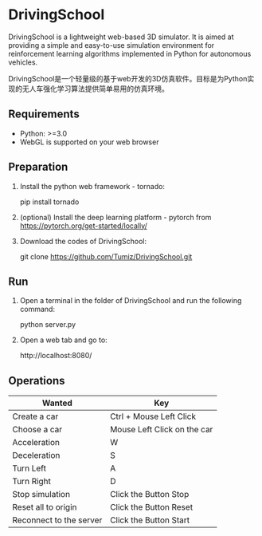 # DrivingSchool

DrivingSchool is a lightweight web-based 3D simulator. It is aimed at providing a simple and easy-to-use simulation environment for  reinforcement learning algorithms implemented in Python for autonomous vehicles.

DrivingSchool是一个轻量级的基于web开发的3D仿真软件。目标是为Python实现的无人车强化学习算法提供简单易用的仿真环境。

## Requirements

* Python: >=3.0
* WebGL is supported on your web browser

## Preparation

1. Install the python web framework - tornado:

    pip install tornado

2. (optional) Install the deep learning platform - pytorch from https://pytorch.org/get-started/locally/

3. Download the codes of DrivingSchool:

    git clone https://github.com/Tumiz/DrivingSchool.git

## Run

1. Open a terminal in the folder of DrivingSchool and run the following command:

    python server.py

2. Open a web tab and go to:

    http://localhost:8080/

## Operations

|    Wanted | Key 
----------- |-----
 Create a car| Ctrl + Mouse Left Click 
Choose a car| Mouse Left Click on the car
Acceleration | W
Deceleration| S
Turn Left| A
Turn Right|D
Stop simulation | Click the Button Stop
Reset all to origin| Click the Button Reset
Reconnect to the server|Click the Button Start